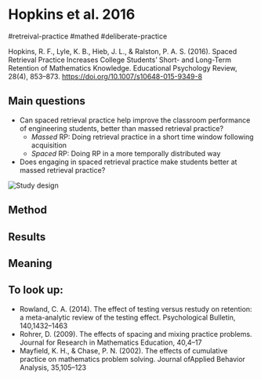 # Hopkins et al. 2016

#retreival-practice #mathed #deliberate-practice

Hopkins, R. F., Lyle, K. B., Hieb, J. L., & Ralston, P. A. S. (2016). Spaced Retrieval Practice Increases College Students’ Short- and Long-Term Retention of Mathematics Knowledge. Educational Psychology Review, 28(4), 853–873. https://doi.org/10.1007/s10648-015-9349-8

## Main questions

- Can spaced retrieval practice help improve the classroom performance of engineering students, better than massed retrieval practice? 
    - _Massed_ RP: Doing retrieval practice in a short time window following acquisition
    - _Spaced_ RP: Doing RP in a more temporally distributed way 
- Does engaging in spaced retrieval practice make students better at massed retrieval practice? 

![Study design](https://i.ibb.co/J7NGFsQ/Document-150-2.jpg)

## Method

## Results

## Meaning

## To look up: 

- Rowland, C. A. (2014). The effect of testing versus restudy on retention: a meta-analytic review of the testing effect. Psychological Bulletin, 140,1432–1463
- Rohrer, D. (2009). The effects of spacing and mixing practice problems. Journal for Research in Mathematics Education, 40,4–17
- Mayfield, K. H., & Chase, P. N. (2002). The effects of cumulative practice on mathematics problem solving. Journal ofApplied Behavior Analysis, 35,105–123